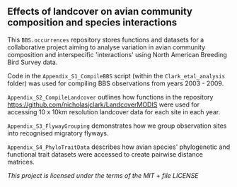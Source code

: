 ## Effects of landcover on avian community composition and species interactions

This `BBS.occurrences` repository stores functions and datasets for a collaborative project aiming to analyse variation in avian community composition and interspecific 'interactions' using North American Breeding Bird Survey data.   
  
Code in the `Appendix_S1_CompileBBS` script (within the `Clark_etal_analysis` folder) was used for compiling BBS observations from years 2003 - 2009.   
  
`Appendix_S2_CompileLandcover` outlines how functions in the repository https://github.com/nicholasjclark/LandcoverMODIS were used for accessing 10 x 10km resolution landcover data for each site in each year.  
  
`Appendix_S3_FlywayGrouping` demonstrates how we group observation sites into recognised migratory flyways.  
  
`Appendix_S4_PhyloTraitData` describes how avian species' phylogenetic and functional
trait datasets were accessed to create pairwise distance matrices.

*This project is licensed under the terms of the MIT + file LICENSE*

